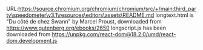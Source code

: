 URL:https://source.chromium.org/chromium/chromium/src/+/main:third_party\speedometer\v3.1\resources\editors\assets\README.md
longtext.html is "Du côté de chez Swann" by Marcel Proust, downloaded from https://www.gutenberg.org/ebooks/2650
longscript.js has been downloaded from https://unpkg.com/react-dom@18.2.0/umd/react-dom.development.js

